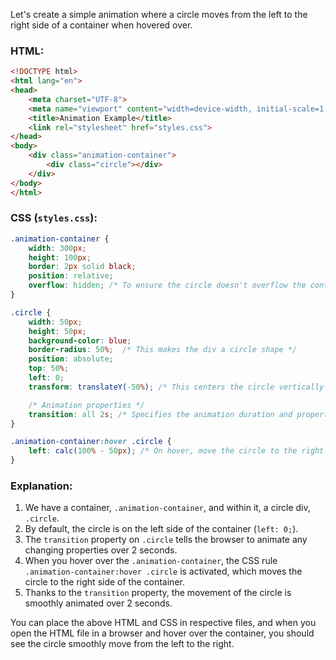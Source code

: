 Let's create a simple animation where a circle moves from the left to the right side of a container when hovered over.

### HTML:
```html
<!DOCTYPE html>
<html lang="en">
<head>
    <meta charset="UTF-8">
    <meta name="viewport" content="width=device-width, initial-scale=1.0">
    <title>Animation Example</title>
    <link rel="stylesheet" href="styles.css">
</head>
<body>
    <div class="animation-container">
        <div class="circle"></div>
    </div>
</body>
</html>
```

### CSS (`styles.css`):
```css
.animation-container {
    width: 300px;
    height: 100px;
    border: 2px solid black;
    position: relative;
    overflow: hidden; /* To ensure the circle doesn't overflow the container */
}

.circle {
    width: 50px;
    height: 50px;
    background-color: blue;
    border-radius: 50%;  /* This makes the div a circle shape */
    position: absolute;
    top: 50%;
    left: 0;
    transform: translateY(-50%); /* This centers the circle vertically */

    /* Animation properties */
    transition: all 2s; /* Specifies the animation duration and property to animate */
}

.animation-container:hover .circle {
    left: calc(100% - 50px); /* On hover, move the circle to the right end of the container */
}
```

### Explanation:
1. We have a container, `.animation-container`, and within it, a circle div, `.circle`.
2. By default, the circle is on the left side of the container (`left: 0;`).
3. The `transition` property on `.circle` tells the browser to animate any changing properties over 2 seconds.
4. When you hover over the `.animation-container`, the CSS rule `.animation-container:hover .circle` is activated, which moves the circle to the right side of the container.
5. Thanks to the `transition` property, the movement of the circle is smoothly animated over 2 seconds.

You can place the above HTML and CSS in respective files, and when you open the HTML file in a browser and hover over the container, you should see the circle smoothly move from the left to the right.
